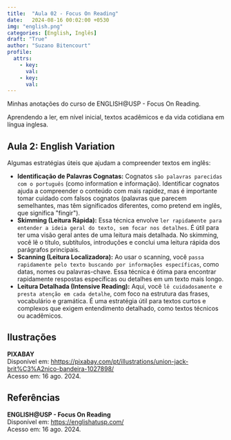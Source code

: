 ```yaml
---
title:  "Aula 02 - Focus On Reading"
date:   2024-08-16 00:02:00 +0530
img: "english.png"
categories: [English, Inglês]
draft: "True"
author: "Suzano Bitencourt"
profile:
  attrs:
    - key: 
      val: 
    - key: 
      val: 
---
```


Minhas anotações do curso de ENGLISH@USP - Focus On Reading.

<!--more-->

Aprendendo a ler, em nível inicial, textos acadêmicos e da vida cotidiana em língua inglesa.

## Aula 2: English Variation

Algumas estratégias úteis que ajudam a compreender textos em inglês:

- **Identificação de Palavras Cognatas:** Cognatos `são palavras parecidas com o português` (como information e informação). Identificar cognatos ajuda a compreender o conteúdo com mais rapidez, mas é importante tomar cuidado com falsos cognatos (palavras que parecem semelhantes, mas têm significados diferentes, como pretend em inglês, que significa "fingir").
- **Skimming (Leitura Rápida):** Essa técnica envolve `ler rapidamente para entender a ideia geral do texto, sem focar nos detalhes`. É útil para ter uma visão geral antes de uma leitura mais detalhada. No skimming, você lê o título, subtítulos, introduções e conclui uma leitura rápida dos parágrafos principais.
- **Scanning (Leitura Localizadora):** Ao usar o scanning, você `passa rapidamente pelo texto buscando por informações específicas`, como datas, nomes ou palavras-chave. Essa técnica é ótima para encontrar rapidamente respostas específicas ou detalhes em um texto mais longo.
- **Leitura Detalhada (Intensive Reading):** Aqui, você `lê cuidadosamente e presta atenção em cada detalhe`, com foco na estrutura das frases, vocabulário e gramática. É uma estratégia útil para textos curtos e complexos que exigem entendimento detalhado, como textos técnicos ou acadêmicos.

## Ilustrações

**PIXABAY**  
Disponível em: <hhttps://pixabay.com/pt/illustrations/union-jack-brit%C3%A2nico-bandeira-1027898/>  
Acesso em: 16 ago. 2024.

## Referências

**ENGLISH@USP - Focus On Reading**  
Disponível em: <https://englishatusp.com/>  
Acesso em: 16 ago. 2024.
